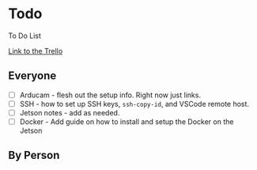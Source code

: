 # Todo

To Do List

[Link to the Trello](https://trello.com/b/CGlitKYG/general-board)

## Everyone

- [ ] Arducam - flesh out the setup info. Right now just links.
- [ ] SSH - how to set up SSH keys, `ssh-copy-id`, and VSCode remote host.
- [ ] Jetson notes - add as needed.
- [ ] Docker - Add guide on how to install and setup the Docker on the Jetson

## By Person
